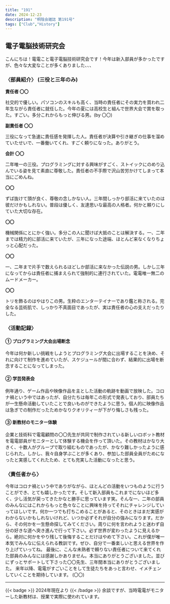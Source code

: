 ```yaml
---
title: "191"
date: 2024-12-23
description: "桐陰会雑誌 第191号"
tags: ["Club","History"]
---
```


## 電子電脳技術研究会

こんにちは！電電こと電子電脳技術研究会です！今年は新入部員が多かったですが、色々な大変なことが多くありました、、、

### 〈部員紹介〉 (三役と三年のみ)

**責任者 〇〇**

社交的で優しい。パソコンのスキルも高く、当時の責任者にその実力を買われ二年生ながら責任者に就任した。今年の夏には高校生と組んで世界大会で賞を取った。すごい。多分これからもっと伸びる男。(by 〇〇)

**副責任者 〇〇**

三役になって急速に責任感を発揮した人。責任者が決算や引き継ぎの仕事を溜めていたせいで、一番働いてくれ、すごく頼りになった。ありがとう。

**会計 〇〇**

二年唯一の三役。プログラミングに対する興味がすごく、ストイックにのめり込んでいる姿を見て素直に尊敬した。責任者の不手際で沢山苦労かけてしまって本当にごめんね。

**〇〇**

ずば抜けて頭が良く、尊敬の念しかない人。三年間しっかり部活に来ていたのは彼だけかもしれない。普段は優しく、友達思いな最高の人格者。何かと頼りにしていた大切な存在。

**〇〇**

機械関係にとにかく強い。多分この人に聞けば大抵のことは解決する。一、二年までは精力的に部活に来ていたが、三年になった途端、ほとんど来なくなりちょっと心配だった。

**〇〇**

一、二年まで片手で数えられるほどしか部活に来なかった伝説の男。しかし三年になってからは責任者に捕まえられて強制的に連行されていた。電電唯一無二のムードメーカー。

**〇〇**

トリを飾るのはやはりこの男。生粋のエンターテイナーであり鑑と称される。完全なる芸術肌で、しっかり不真面目であったが、実は責任者の心の支えだったりした。

### 〈活動記録〉
#### ① プログラミング大会出場断念
今年は何か新しい挑戦をしようとプログラミング大会に出場することを決め、それに向けて制作を進めていたが、スケジュールが間に合わず、結果的に出場を断念することになってしまった。

#### ② 学芸発表会
例年通り、ゲーム作品や映像作品を主とした活動の軌跡を動画で放映した。コロナ禍という中ではあったが、自分たちは毎年この形式で発表しており、部員たちが一生懸命活動していたことで良いものができたように思う。個人的に映像作品は急ぎでの制作だったためかなりクオリティーが下がり悔しさも残った。

#### ③ 新教材のモニター体験
企業と技術科で電電顧問の〇〇先生が共同で制作されている新しいロボット教材を電電部員がモニターとして体験する機会を作って頂いた。その教材はかなり大きく、十数人がグループで取り組むものであったが、かなり難しかったように感じられた。しかし、我々自身学ぶことが多くあり、参加した部員全員がためになったと実感してくれたため、とても充実した活動になったと思う。

### 〈責任者から〉
今年はコロナ禍という中でありがながら、ほとんどの活動をいつものように行うことができ、とても嬉しかったです。そして新入部員もこれまでにないほど多く、少し活気が戻ってきたかなと勝手に思っています笑。そんな一、二年の部員のみんなにはこれからもっと色々なことに興味を持ってそれにチャレンジしていってほしいです。何か一つでも打ちこめることがあると、そのときはまだ実感がわからないかもしれないけれど、いつか必ずそれが自分の強みになります。だから、その何かを一生懸命探してみてください。周りに何を言われようと迷わず自分の好きな道へ突き進んで行って下さい。必ず世界が変わったように見えるから。絶対に何かをやり残して後悔することだけはやめて下さい。これが僕が唯一本気でみんなに伝えられる教訓です。ぜひ、自分で一番楽しいと思える世界を作り上げていってね。
最後に、こんな未熟者で頼りない責任者について来てくれた部員のみんなには感謝しかありません。本当にありがとうございました。並びにずっとサポートして下さった〇〇先生、三年間本当にありがとうございました。
来年以降、電電がすごいことをして生徒たちをあっと言わせ、イメチェンしていくことを期待しています。
(〇〇)

---
{{< badge >}}
2024年現在より
{{< /badge >}}
余談ですが、当時電電がモニターした新教材は、授業で実際に使われています。